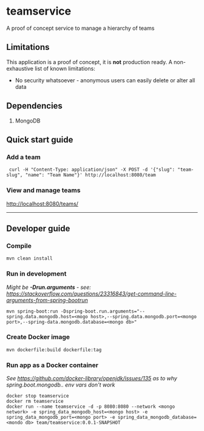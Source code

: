 # teamservice
A proof of concept service to manage a hierarchy of teams

## Limitations

This application is a proof of concept, it is **not** production ready.
A non-exhaustive list of known limitations:
* No security whatsoever - anonymous users can easily delete or alter all data

## Dependencies

1. MongoDB

## Quick start guide

### Add a team

```
 curl -H "Content-Type: application/json" -X POST -d '{"slug": "team-slug", "name": "Team Name"}' http://localhost:8080/team
```


### View and manage teams

<http://localhost:8080/teams/>

---

## Developer guide

### Compile

```
mvn clean install
```

### Run in development

*Might be **-Drun.arguments** - see: https://stackoverflow.com/questions/23316843/get-command-line-arguments-from-spring-bootrun*

```
mvn spring-boot:run -Dspring-boot.run.arguments="--spring.data.mongodb.host=<mogo host>,--spring.data.mongodb.port=<mongo port>,--spring-data.mongodb.database=<mongo db>"
```

### Create Docker image

```
mvn dockerfile:build dockerfile:tag
```

### Run app as a Docker container

*See https://github.com/docker-library/openjdk/issues/135 as to why spring.boot.mongodb.. env vars don't work*

```
docker stop teamservice
docker rm teamservice
docker run --name teamservice -d -p 8080:8080 --network <mongo network> -e spring_data_mongodb_host=<mongo host> -e spring_data_mongodb_port=<mongo port> -e spring_data_mongodb_database=<mondo db> team/teamservice:0.0.1-SNAPSHOT
```


